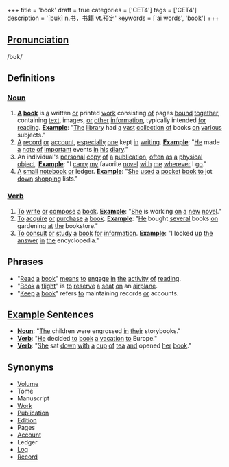 +++
title = 'book'
draft = true
categories = ['CET4']
tags = ['CET4']
description = '[buk] n.书，书籍 vt.预定'
keywords = ['ai words', 'book']
+++

## [Pronunciation](/en/post/pronunciation/)
/bʊk/

## Definitions
### [Noun](/en/post/noun/)
1. **[A](/en/post/a/) [book](/en/post/book/)** is [a](/en/post/a/) written [or](/en/post/or/) printed [work](/en/post/work/) consisting [of](/en/post/of/) pages [bound](/en/post/bound/) [together](/en/post/together/), containing [text](/en/post/text/), images, [or](/en/post/or/) [other](/en/post/other/) [information](/en/post/information/), typically intended [for](/en/post/for/) [reading](/en/post/reading/). **[Example](/en/post/example/)**: "[The](/en/post/the/) [library](/en/post/library/) had [a](/en/post/a/) [vast](/en/post/vast/) [collection](/en/post/collection/) [of](/en/post/of/) books [on](/en/post/on/) [various](/en/post/various/) subjects."
2. [A](/en/post/a/) [record](/en/post/record/) [or](/en/post/or/) [account](/en/post/account/), [especially](/en/post/especially/) [one](/en/post/one/) kept [in](/en/post/in/) [writing](/en/post/writing/). **[Example](/en/post/example/)**: "[He](/en/post/he/) made [a](/en/post/a/) [note](/en/post/note/) [of](/en/post/of/) [important](/en/post/important/) events [in](/en/post/in/) [his](/en/post/his/) [diary](/en/post/diary/)."
3. An individual's [personal](/en/post/personal/) [copy](/en/post/copy/) [of](/en/post/of/) [a](/en/post/a/) [publication](/en/post/publication/), [often](/en/post/often/) [as](/en/post/as/) [a](/en/post/a/) [physical](/en/post/physical/) [object](/en/post/object/). **[Example](/en/post/example/)**: "I [carry](/en/post/carry/) [my](/en/post/my/) favorite [novel](/en/post/novel/) [with](/en/post/with/) [me](/en/post/me/) [wherever](/en/post/wherever/) I [go](/en/post/go/)."
4. [A](/en/post/a/) [small](/en/post/small/) [notebook](/en/post/notebook/) [or](/en/post/or/) ledger. **[Example](/en/post/example/)**: "[She](/en/post/she/) [used](/en/post/used/) [a](/en/post/a/) [pocket](/en/post/pocket/) [book](/en/post/book/) [to](/en/post/to/) jot [down](/en/post/down/) [shopping](/en/post/shopping/) lists."

### [Verb](/en/post/verb/)
1. [To](/en/post/to/) [write](/en/post/write/) [or](/en/post/or/) [compose](/en/post/compose/) [a](/en/post/a/) [book](/en/post/book/). **[Example](/en/post/example/)**: "[She](/en/post/she/) is working [on](/en/post/on/) [a](/en/post/a/) [new](/en/post/new/) [novel](/en/post/novel/)."
2. [To](/en/post/to/) [acquire](/en/post/acquire/) [or](/en/post/or/) [purchase](/en/post/purchase/) [a](/en/post/a/) [book](/en/post/book/). **[Example](/en/post/example/)**: "[He](/en/post/he/) bought [several](/en/post/several/) books [on](/en/post/on/) gardening [at](/en/post/at/) [the](/en/post/the/) bookstore."
3. [To](/en/post/to/) [consult](/en/post/consult/) [or](/en/post/or/) [study](/en/post/study/) [a](/en/post/a/) [book](/en/post/book/) [for](/en/post/for/) [information](/en/post/information/). **[Example](/en/post/example/)**: "I looked [up](/en/post/up/) [the](/en/post/the/) [answer](/en/post/answer/) [in](/en/post/in/) [the](/en/post/the/) encyclopedia."

## Phrases
- "[Read](/en/post/read/) [a](/en/post/a/) [book](/en/post/book/)" [means](/en/post/means/) [to](/en/post/to/) [engage](/en/post/engage/) [in](/en/post/in/) [the](/en/post/the/) [activity](/en/post/activity/) [of](/en/post/of/) [reading](/en/post/reading/).
- "[Book](/en/post/book/) [a](/en/post/a/) [flight](/en/post/flight/)" is [to](/en/post/to/) [reserve](/en/post/reserve/) [a](/en/post/a/) [seat](/en/post/seat/) [on](/en/post/on/) an [airplane](/en/post/airplane/).
- "[Keep](/en/post/keep/) [a](/en/post/a/) [book](/en/post/book/)" refers [to](/en/post/to/) maintaining records [or](/en/post/or/) accounts.

## [Example](/en/post/example/) Sentences
- **[Noun](/en/post/noun/)**: "[The](/en/post/the/) children were engrossed [in](/en/post/in/) [their](/en/post/their/) storybooks."
- **[Verb](/en/post/verb/)**: "[He](/en/post/he/) decided [to](/en/post/to/) [book](/en/post/book/) [a](/en/post/a/) [vacation](/en/post/vacation/) [to](/en/post/to/) Europe."
- **[Verb](/en/post/verb/)**: "[She](/en/post/she/) sat [down](/en/post/down/) [with](/en/post/with/) [a](/en/post/a/) [cup](/en/post/cup/) [of](/en/post/of/) [tea](/en/post/tea/) [and](/en/post/and/) opened [her](/en/post/her/) [book](/en/post/book/)."

## Synonyms
- [Volume](/en/post/volume/)
- Tome
- Manuscript
- [Work](/en/post/work/)
- [Publication](/en/post/publication/)
- [Edition](/en/post/edition/)
- Pages
- [Account](/en/post/account/)
- Ledger
- [Log](/en/post/log/)
- [Record](/en/post/record/)
